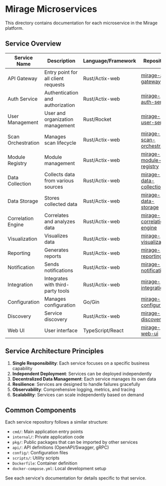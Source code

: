 # Mirage Microservices

This directory contains documentation for each microservice in the Mirage platform.

## Service Overview

| Service Name | Description | Language/Framework | Repository |
|-------------|-------------|-------------------|------------|
| API Gateway | Entry point for all client requests | Rust/Actix-web | [mirage-api-gateway](https://github.com/mirage/mirage-api-gateway) |
| Auth Service | Authentication and authorization | Rust/Actix-web | [mirage-auth-service](https://github.com/mirage/mirage-auth-service) |
| User Management | User and organization management | Rust/Rocket | [mirage-user-service](https://github.com/mirage/mirage-user-service) |
| Scan Orchestration | Manages scan lifecycle | Rust/Actix-web | [mirage-scan-orchestration](https://github.com/mirage/mirage-scan-orchestration) |
| Module Registry | Module management | Rust/Actix-web | [mirage-module-registry](https://github.com/mirage/mirage-module-registry) |
| Data Collection | Collects data from various sources | Rust/Actix-web | [mirage-data-collection](https://github.com/mirage/mirage-data-collection) |
| Data Storage | Stores collected data | Rust/Actix-web | [mirage-data-storage](https://github.com/mirage/mirage-data-storage) |
| Correlation Engine | Correlates and analyzes data | Rust/Actix-web | [mirage-correlation-engine](https://github.com/mirage/mirage-correlation-engine) |
| Visualization | Visualizes data | Rust/Actix-web | [mirage-visualization](https://github.com/mirage/mirage-visualization) |
| Reporting | Generates reports | Rust/Actix-web | [mirage-reporting](https://github.com/mirage/mirage-reporting) |
| Notification | Sends notifications | Rust/Actix-web | [mirage-notification](https://github.com/mirage/mirage-notification) |
| Integration | Integrates with third-party tools | Rust/Actix-web | [mirage-integration](https://github.com/mirage/mirage-integration) |
| Configuration | Manages configuration | Go/Gin | [mirage-configuration](https://github.com/mirage/mirage-configuration) |
| Discovery | Service discovery | Rust/Actix-web | [mirage-discovery](https://github.com/mirage/mirage-discovery) |
| Web UI | User interface | TypeScript/React | [mirage-web-ui](https://github.com/mirage/mirage-web-ui) |

## Service Architecture Principles

1. **Single Responsibility**: Each service focuses on a specific business capability
2. **Independent Deployment**: Services can be deployed independently
3. **Decentralized Data Management**: Each service manages its own data
4. **Resilience**: Services are designed to handle failures gracefully
5. **Observability**: Comprehensive logging, metrics, and tracing
6. **Scalability**: Services can scale independently based on demand

## Common Components

Each service repository follows a similar structure:
- `cmd/`: Main application entry points
- `internal/`: Private application code
- `pkg/`: Public packages that can be imported by other services
- `api/`: API definitions (OpenAPI/Swagger, gRPC)
- `config/`: Configuration files
- `scripts/`: Utility scripts
- `Dockerfile`: Container definition
- `docker-compose.yml`: Local development setup

See each service's documentation for details specific to that service.

